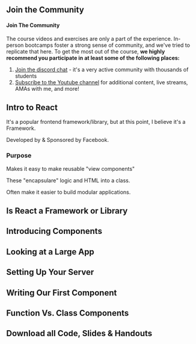 ## Join the Community 
#### Join The Community

The course videos and exercises are only a part of the experience. In-person bootcamps foster a strong sense of community, and we've tried to replicate that here. To get the most out of the course, **we highly recommend you participate in at least some of the following places:**

1. [Join the discord chat](https://www.coltsteele.com/discord) - it's a very active community with thousands of students
2. [Subscribe to the Youtube channel](https://www.youtube.com/channel/UCrqAGUPPMOdo0jfQ6grikZw) for additional content, live streams, AMAs with me, and more!

## Intro to React
It's a popular frontend framework/library, but at this point, I believe it's a Framework.

Developed by & Sponsored by Facebook. 

### Purpose
Makes it easy to make reusable "view components"

These "encapsulare" logic and HTML into a class.

Often make it easier to build modular applications.
## Is React a Framework or Library

## Introducing Components

## Looking at a Large App

## Setting Up Your Server

## Writing Our First Component

## Function Vs. Class Components

## Download all Code, Slides & Handouts
